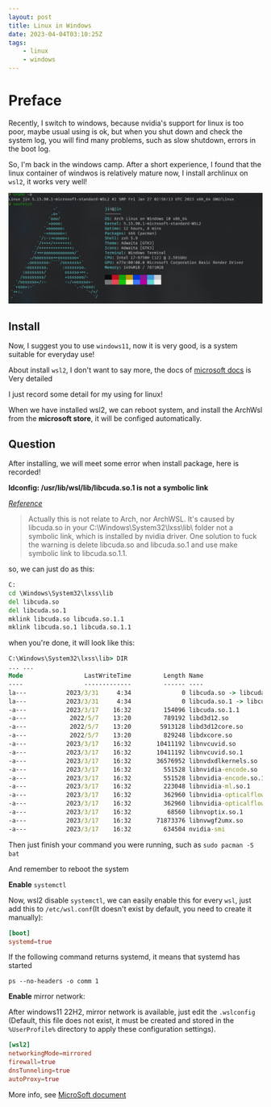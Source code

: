 ```yaml
---
layout: post
title: Linux in Windows
date: 2023-04-04T03:10:25Z
tags:
    - linux
    - windows
---
```


# Preface

Recently, I switch to windows, because nvidia's support for linux is too poor, maybe usual using is ok, but when you shut down and check the system log, you will find many problems, such as slow shutdown, errors in the boot log.

So, I'm back in the windows camp. After a short experience, I found that the linux container of windwos is relatively mature now, I install archlinux on `wsl2`, it works very well!

![](my_system.jpg)

## Install

Now, I suggest you to use `windows11`, now it is very good, is a system suitable for everyday use!

About install `wsl2`, I don't want to say more, the docs of [microsoft docs](https://learn.microsoft.com/en-us/windows/wsl/install) is Very detailed

I just record some detail for my using for linux!

When we have installed wsl2, we can reboot system, and install the ArchWsl from the **microsoft store**, it will be configed automatically.

## Question

After installing, we will meet some error when install package, here is recorded!

**ldconfig: /usr/lib/wsl/lib/libcuda.so.1 is not a symbolic link**

_[Reference](https://github.com/yuk7/ArchWSL/issues/248)_

> Actually this is not relate to Arch, nor ArchWSL. It's caused by libcuda.so in your C:\Windows\System32\lxss\lib\ folder not a symbolic link, which is installed by nvidia driver. One solution to fuck the warning is delete libcuda.so and libcuda.so.1 and use make symbolic link to libcuda.so.1.1.

so, we can just do as this:

```cmd
C:
cd \Windows\System32\lxss\lib
del libcuda.so
del libcuda.so.1
mklink libcuda.so libcuda.so.1.1
mklink libcuda.so.1 libcuda.so.1.1
```

when you're done, it will look like this:

```cmd
C:\Windows\System32\lxss\lib> DIR
... ...
Mode                 LastWriteTime         Length Name
----                 -------------         ------ ----
la---           2023/3/31     4:34              0 libcuda.so -> libcuda.so.1.1
la---           2023/3/31     4:34              0 libcuda.so.1 -> libcuda.so.1.1
-a---           2023/3/17    16:32         154096 libcuda.so.1.1
-a---            2022/5/7    13:20         789192 libd3d12.so
-a---            2022/5/7    13:20        5913128 libd3d12core.so
-a---            2022/5/7    13:20         829248 libdxcore.so
-a---           2023/3/17    16:32       10411192 libnvcuvid.so
-a---           2023/3/17    16:32       10411192 libnvcuvid.so.1
-a---           2023/3/17    16:32       36576952 libnvdxdlkernels.so
-a---           2023/3/17    16:32         551528 libnvidia-encode.so
-a---           2023/3/17    16:32         551528 libnvidia-encode.so.1
-a---           2023/3/17    16:32         223048 libnvidia-ml.so.1
-a---           2023/3/17    16:32         362960 libnvidia-opticalflow.so
-a---           2023/3/17    16:32         362960 libnvidia-opticalflow.so.1
-a---           2023/3/17    16:32          68560 libnvoptix.so.1
-a---           2023/3/17    16:32       71873376 libnvwgf2umx.so
-a---           2023/3/17    16:32         634504 nvidia-smi
```

Then just finish your command you were running, such as `sudo pacman -S bat`

And remember to reboot the system

**Enable** `systemctl`

Now, wsl2 disable `systemctl`, we can easily enable this for every `wsl`, just add this to `/etc/wsl.conf`(It doesn't exist by default, you need to create it manually):

```conf
[boot]
systemd=true
```

If the following command returns systemd, it means that systemd has started

```
ps --no-headers -o comm 1
```

**Enable** mirror network:

After windows11 22H2, mirror network is available, just edit the `.wslconfig` (Default, this file does not exist, it must be created and stored in the `%UserProfile%` directory to apply these configuration settings).

```conf
[wsl2]
networkingMode=mirrored
firewall=true
dnsTunneling=true
autoProxy=true
```

More info, see [MicroSoft document](https://learn.microsoft.com/en-us/windows/wsl/wsl-config#wslconfig)